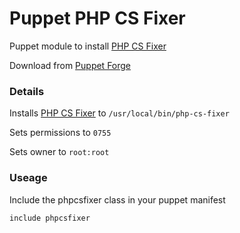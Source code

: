 # Puppet PHP CS Fixer

Puppet module to install [PHP CS Fixer](https://github.com/fabpot/PHP-CS-Fixer)

Download from [Puppet Forge](http://forge.puppetlabs.com/mike182uk/phpcsfixer)

### Details

Installs [PHP CS Fixer](https://github.com/fabpot/PHP-CS-Fixer) to `/usr/local/bin/php-cs-fixer`

Sets permissions to `0755`

Sets owner to `root:root`

### Useage

Include the phpcsfixer class in your puppet manifest

```
include phpcsfixer
```
